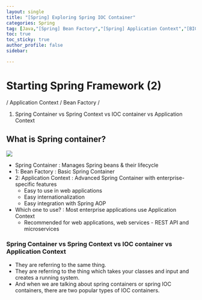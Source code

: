 ```yaml
---
layout: single
title: "[Spring] Exploring Spring IOC Container"
categories: Spring
tag: [Java,"[Spring] Bean Factory","[Spring] Application Context","[BIG][Spring] Starting Spring Framework"]
toc: true
toc_sticky: true
author_profile: false
sidebar:

---
```

# Starting Spring Framework (2)
/ Application Context / Bean Factory /

1. Spring Container vs Spring Context vs IOC container vs Application Context

## What is Spring container?

![](https://i.imgur.com/ePdLMID.png)

- Spring Container : Manages Spring beans & their lifecycle
- 1: Bean Factory : Basic Spring Container
- 2: Application Context : Advanced Spring Container with enterprise-specific features
	- Easy to use in web applications
	- Easy internationalization
	- Easy integration with Spring AOP
- Which one to use? : Most enterprise applications use Application Context
	- Recommended for web applications, web services - REST API and microservices

### Spring Container vs Spring Context vs IOC container vs Application Context 
- They are referring to the same thing.
- They are referring to the thing which takes your classes and input and creates a running system.
- And when we are talking about spring containers or spring IOC containers, there are two popular types of IOC containers.
